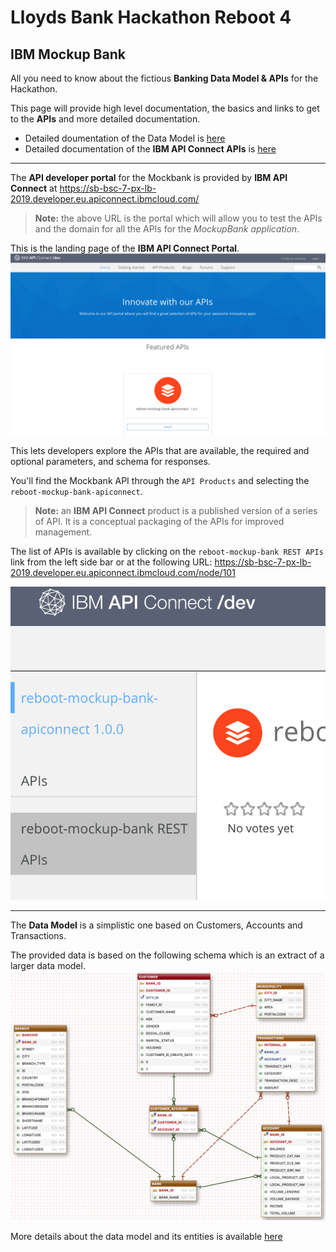 # Lloyds Bank Hackathon Reboot 4

## IBM Mockup Bank
All you need to know about the fictious **Banking Data Model &amp; APIs** for the Hackathon.

This page will provide high level documentation, the basics and links to get to the **APIs** and more detailed documentation.

+ Detailed doumentation of the Data Model is [here](datamodel/DataModel.md)
+ Detailed documentation of the **IBM API Connect APIs** is [here](mockupbank-api-doc.md)
---


The **API developer portal** for the Mockbank is provided by **IBM API Connect** at
https://sb-bsc-7-px-lb-2019.developer.eu.apiconnect.ibmcloud.com/


> **Note:** the above URL is the portal which will allow you to test the APIs and the domain for all the APIs for the *MockupBank application*.

This is the landing page of the **IBM API Connect Portal**.
![Portal](assets/markdown-img-paste-20191001122301902.png)

This lets developers explore the APIs that are available, the required and optional parameters, and schema for responses.

You'll find the Mockbank API through the `API Products` and selecting the `reboot-mockup-bank-apiconnect`.
> **Note:** an **IBM API Connect** product is a published version of a series of API. It is a conceptual packaging of the APIs for improved management.  

The list of APIs is available by clicking on the `reboot-mockup-bank REST APIs` link from the left side bar or at the following URL: https://sb-bsc-7-px-lb-2019.developer.eu.apiconnect.ibmcloud.com/node/101  

![](assets/markdown-img-paste-20191001122446852.png)

---
The **Data Model** is a simplistic one based on Customers, Accounts and Transactions.

The provided data is based on the following schema which is an extract of a larger data model.
![](assets/markdown-img-paste-20181129002307908.png)

More details about the data model and its entities is available [here](datamodel/DataModel.md)
